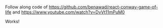 Follow along code of https://github.com/benawad/react-conway-game-of-life
and https://www.youtube.com/watch?v=DvVt11mPuM0

Works!
